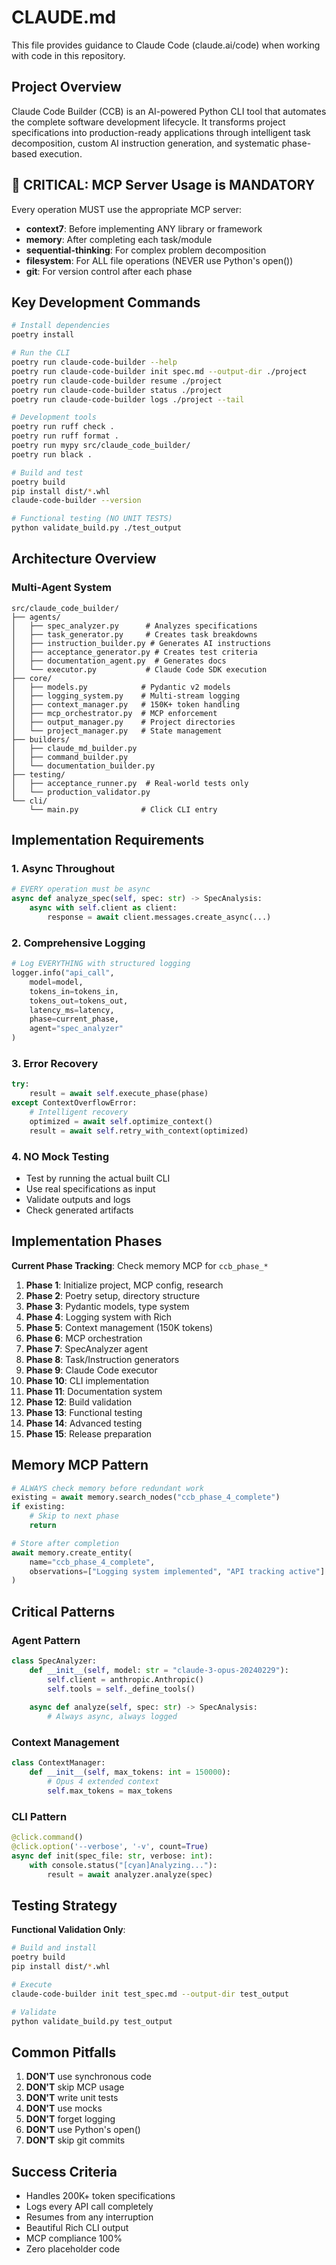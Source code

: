 # CLAUDE.md

This file provides guidance to Claude Code (claude.ai/code) when working with code in this repository.

## Project Overview

Claude Code Builder (CCB) is an AI-powered Python CLI tool that automates the complete software development lifecycle. It transforms project specifications into production-ready applications through intelligent task decomposition, custom AI instruction generation, and systematic phase-based execution.

## 🚨 CRITICAL: MCP Server Usage is MANDATORY

Every operation MUST use the appropriate MCP server:
- **context7**: Before implementing ANY library or framework
- **memory**: After completing each task/module
- **sequential-thinking**: For complex problem decomposition
- **filesystem**: For ALL file operations (NEVER use Python's open())
- **git**: For version control after each phase

## Key Development Commands

```bash
# Install dependencies
poetry install

# Run the CLI
poetry run claude-code-builder --help
poetry run claude-code-builder init spec.md --output-dir ./project
poetry run claude-code-builder resume ./project
poetry run claude-code-builder status ./project
poetry run claude-code-builder logs ./project --tail

# Development tools
poetry run ruff check .
poetry run ruff format .
poetry run mypy src/claude_code_builder/
poetry run black .

# Build and test
poetry build
pip install dist/*.whl
claude-code-builder --version

# Functional testing (NO UNIT TESTS)
python validate_build.py ./test_output
```

## Architecture Overview

### Multi-Agent System
```
src/claude_code_builder/
├── agents/
│   ├── spec_analyzer.py      # Analyzes specifications
│   ├── task_generator.py     # Creates task breakdowns
│   ├── instruction_builder.py # Generates AI instructions
│   ├── acceptance_generator.py # Creates test criteria
│   ├── documentation_agent.py  # Generates docs
│   └── executor.py           # Claude Code SDK execution
├── core/
│   ├── models.py            # Pydantic v2 models
│   ├── logging_system.py    # Multi-stream logging
│   ├── context_manager.py   # 150K+ token handling
│   ├── mcp_orchestrator.py  # MCP enforcement
│   ├── output_manager.py    # Project directories
│   └── project_manager.py   # State management
├── builders/
│   ├── claude_md_builder.py
│   ├── command_builder.py
│   └── documentation_builder.py
├── testing/
│   ├── acceptance_runner.py  # Real-world tests only
│   └── production_validator.py
└── cli/
    └── main.py              # Click CLI entry
```

## Implementation Requirements

### 1. Async Throughout
```python
# EVERY operation must be async
async def analyze_spec(self, spec: str) -> SpecAnalysis:
    async with self.client as client:
        response = await client.messages.create_async(...)
```

### 2. Comprehensive Logging
```python
# Log EVERYTHING with structured logging
logger.info("api_call",
    model=model,
    tokens_in=tokens_in,
    tokens_out=tokens_out,
    latency_ms=latency,
    phase=current_phase,
    agent="spec_analyzer"
)
```

### 3. Error Recovery
```python
try:
    result = await self.execute_phase(phase)
except ContextOverflowError:
    # Intelligent recovery
    optimized = await self.optimize_context()
    result = await self.retry_with_context(optimized)
```

### 4. NO Mock Testing
- Test by running the actual built CLI
- Use real specifications as input
- Validate outputs and logs
- Check generated artifacts

## Implementation Phases

**Current Phase Tracking**: Check memory MCP for `ccb_phase_*`

1. **Phase 1**: Initialize project, MCP config, research
2. **Phase 2**: Poetry setup, directory structure
3. **Phase 3**: Pydantic models, type system
4. **Phase 4**: Logging system with Rich
5. **Phase 5**: Context management (150K tokens)
6. **Phase 6**: MCP orchestration
7. **Phase 7**: SpecAnalyzer agent
8. **Phase 8**: Task/Instruction generators
9. **Phase 9**: Claude Code executor
10. **Phase 10**: CLI implementation
11. **Phase 11**: Documentation system
12. **Phase 12**: Build validation
13. **Phase 13**: Functional testing
14. **Phase 14**: Advanced testing
15. **Phase 15**: Release preparation

## Memory MCP Pattern

```python
# ALWAYS check memory before redundant work
existing = await memory.search_nodes("ccb_phase_4_complete")
if existing:
    # Skip to next phase
    return

# Store after completion
await memory.create_entity(
    name="ccb_phase_4_complete",
    observations=["Logging system implemented", "API tracking active"]
)
```

## Critical Patterns

### Agent Pattern
```python
class SpecAnalyzer:
    def __init__(self, model: str = "claude-3-opus-20240229"):
        self.client = anthropic.Anthropic()
        self.tools = self._define_tools()
        
    async def analyze(self, spec: str) -> SpecAnalysis:
        # Always async, always logged
```

### Context Management
```python
class ContextManager:
    def __init__(self, max_tokens: int = 150000):
        # Opus 4 extended context
        self.max_tokens = max_tokens
```

### CLI Pattern
```python
@click.command()
@click.option('--verbose', '-v', count=True)
async def init(spec_file: str, verbose: int):
    with console.status("[cyan]Analyzing..."):
        result = await analyzer.analyze(spec)
```

## Testing Strategy

**Functional Validation Only**:
```bash
# Build and install
poetry build
pip install dist/*.whl

# Execute
claude-code-builder init test_spec.md --output-dir test_output

# Validate
python validate_build.py test_output
```

## Common Pitfalls

1. **DON'T** use synchronous code
2. **DON'T** skip MCP usage
3. **DON'T** write unit tests
4. **DON'T** use mocks
5. **DON'T** forget logging
6. **DON'T** use Python's open()
7. **DON'T** skip git commits

## Success Criteria

- Handles 200K+ token specifications
- Logs every API call completely
- Resumes from any interruption
- Beautiful Rich CLI output
- MCP compliance 100%
- Zero placeholder code